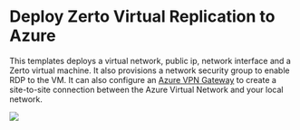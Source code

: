 # Deploy Zerto Virtual Replication to Azure

This templates deploys a virtual network, public ip, network interface and a Zerto virtual machine. It also provisions a network security group to enable RDP to the VM.
It can also configure an [Azure VPN Gateway](https://docs.microsoft.com/en-us/azure/vpn-gateway/vpn-gateway-howto-site-to-site-resource-manager-portal) to create a site-to-site connection between the Azure Virtual Network and your local network.

<a href="https://portal.azure.com/#create/Microsoft.Template/uri/https%3A%2F%2Fraw.githubusercontent.com%2Fshannonsnowden%2FARM_Templates%2Fmaster%2FZerto%2FzertoWithVPN.json" target="_blank">
    <img src="http://azuredeploy.net/deploybutton.png"/>
</a>


